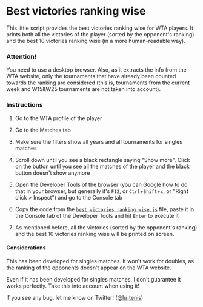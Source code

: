 # Best victories ranking wise

This little script provides the best victories ranking wise for WTA players. It prints both all the victories of the player (sorted by the opponent's ranking) and the best 10 victories ranking wise (in a more human-readable way).

### Attention!
You need to use a desktop browser. Also, as it extracts the info from the WTA website, only the tournaments that have already been counted towards the ranking are considered (this is, tournaments from the current week and W15&W25 tournaments are not taken into account).

### Instructions

1. Go to the WTA profile of the player

2. Go to the Matches tab

3. Make sure the filters show all years and all tournaments for singles matches

4. Scroll down until you see a black rectangle saying "Show more". Click on the button until you see all the matches of the player and the black button doesn't show anymore

5. Open the Developer Tools of the browser (you can Google how to do that in your browser, but generally it's `F12`, or `Ctrl`+`Shift`+`c`, or "Right click > Inspect") and go to the Console tab

6. Copy the code from the [`best_victories_ranking_wise.js`](https://github.com/lu-tenis/wta-devtools/blob/master/best_victories_ranking_wise/best_victories_ranking_wise.js) file, paste it in the Console tab of the Developer Tools and hit `Enter` to execute it

7. As mentioned before, all the victories (sorted by the opponent's ranking) and the best 10 victories ranking wise will be printed on screen.


#### Considerations
This has been developed for singles matches. It won't work for doubles, as the ranking of the opponents doesn't appear on the WTA website.

Even if it has been developed for singles matches, I don't guarantee it works perfectly. Take this into account when using it!

If you see any bug, let me know on Twitter! ([@lu_tenis](https://twitter.com/lu_tenis))